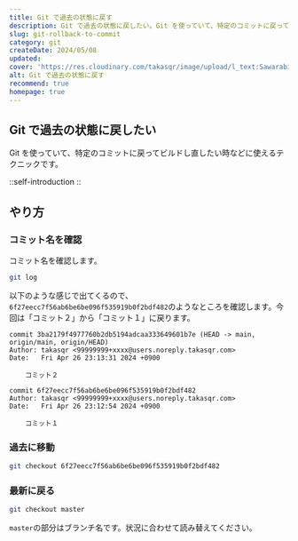 ```yaml
---
title: Git で過去の状態に戻す
description: Git で過去の状態に戻したい。Git を使っていて、特定のコミットに戻ってビルドし直したい時などに使えるテクニックです。
slug: git-rollback-to-commit
category: git
createDate: 2024/05/08
updated: 
cover: 'https://res.cloudinary.com/takasqr/image/upload/l_text:Sawarabi%20Gothic_80_bold:Git で過去の状態に戻す,co_rgb:fff,w_620,c_fit/v1712091289/ogp_image_zorhlz.png'
alt: Git で過去の状態に戻す
recommend: true
homepage: true
---
```


## Git で過去の状態に戻したい

Git を使っていて、特定のコミットに戻ってビルドし直したい時などに使えるテクニックです。

::self-introduction
::

## やり方

### コミット名を確認

コミット名を確認します。

```bash
git log
```

以下のような感じで出てくるので、`6f27eecc7f56ab6be6be096f535919b0f2bdf482`のようなところを確認します。今回は「コミット２」から「コミット１」に戻ります。

```
commit 3ba2179f4977760b2db5194adcaa333649601b7e (HEAD -> main, origin/main, origin/HEAD)
Author: takasqr <99999999+xxxx@users.noreply.takasqr.com>
Date:   Fri Apr 26 23:13:31 2024 +0900

    コミット２

commit 6f27eecc7f56ab6be6be096f535919b0f2bdf482
Author: takasqr <99999999+xxxx@users.noreply.takasqr.com>
Date:   Fri Apr 26 23:12:54 2024 +0900

    コミット１
```

### 過去に移動


```bash
git checkout 6f27eecc7f56ab6be6be096f535919b0f2bdf482
```

### 最新に戻る

```bash
git checkout master
```

`master`の部分はブランチ名です。状況に合わせて読み替えてください。

